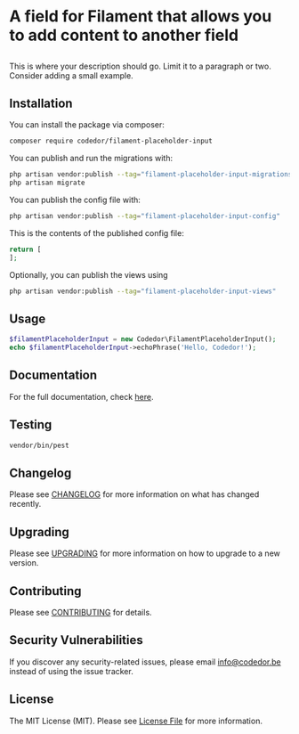 # A field for Filament that allows you to add content to another field

## 

This is where your description should go. Limit it to a paragraph or two. Consider adding a small example.

## Installation

You can install the package via composer:

```bash
composer require codedor/filament-placeholder-input
```

You can publish and run the migrations with:

```bash
php artisan vendor:publish --tag="filament-placeholder-input-migrations"
php artisan migrate
```

You can publish the config file with:

```bash
php artisan vendor:publish --tag="filament-placeholder-input-config"
```

This is the contents of the published config file:

```php
return [
];
```

Optionally, you can publish the views using

```bash
php artisan vendor:publish --tag="filament-placeholder-input-views"
```

## Usage

```php
$filamentPlaceholderInput = new Codedor\FilamentPlaceholderInput();
echo $filamentPlaceholderInput->echoPhrase('Hello, Codedor!');
```

## Documentation

For the full documentation, check [here](./docs/index.md).

## Testing

```bash
vendor/bin/pest
```

## Changelog

Please see [CHANGELOG](CHANGELOG.md) for more information on what has changed recently.

## Upgrading

Please see [UPGRADING](UPGRADING.md) for more information on how to upgrade to a new version.

## Contributing

Please see [CONTRIBUTING](CONTRIBUTING.md) for details.

## Security Vulnerabilities

If you discover any security-related issues, please email info@codedor.be instead of using the issue tracker.

## License

The MIT License (MIT). Please see [License File](LICENSE.md) for more information.
